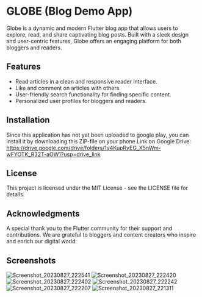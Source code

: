 # GLOBE (Blog Demo App)
Globe is a dynamic and modern Flutter blog app that allows users to explore, read, and share captivating blog posts. Built with a sleek design and user-centric features, Globe offers an engaging platform for both bloggers and readers.

## Features
- Read articles in a clean and responsive reader interface.
- Like and comment on articles with others.
- User-friendly search functionality for finding specific content.
- Personalized user profiles for bloggers and readers.

## Installation
Since this application has not yet been uploaded to google play, you can install it by downloading this ZIP-file on your phone 
Link on Google Drive: https://drive.google.com/drive/folders/1y4KupRyEG_X5nWm-wFYOTK_R32T-aOW1?usp=drive_link

## License
This project is licensed under the MIT License - see the LICENSE file for details.

## Acknowledgments
A special thank you to the Flutter community for their support and contributions.
We are grateful to bloggers and content creators who inspire and enrich our digital world.

## Screenshots
![Screenshot_20230827_222541](https://github.com/val3rkq/Globe-Blog-App/assets/87361814/ca8d560c-5772-458e-9ba6-d72a766dd1fb)
![Screenshot_20230827_222420](https://github.com/val3rkq/Globe-Blog-App/assets/87361814/37e3dff0-5b81-4f3e-bd3b-1e2edcaf7356)
![Screenshot_20230827_222402](https://github.com/val3rkq/Globe-Blog-App/assets/87361814/781259ef-391c-4897-a18a-e88df44d845e)
![Screenshot_20230827_222242](https://github.com/val3rkq/Globe-Blog-App/assets/87361814/63627654-4f2f-4101-848f-c958e9291b12)
![Screenshot_20230827_222207](https://github.com/val3rkq/Globe-Blog-App/assets/87361814/d273b7c2-836b-4174-8cd1-81c485a3d9c1)
![Screenshot_20230827_221311](https://github.com/val3rkq/Globe-Blog-App/assets/87361814/d40913c8-9f07-4299-9c84-6faba623df0d)
